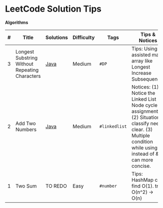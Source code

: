 # LeetCode Solution Tips



**Algorithms**

| #    | Title                                          | Solutions                                                    | Difficulty | Tags          | Tips & Notices                                               |
| ---- | ---------------------------------------------- | ------------------------------------------------------------ | ---------- | ------------- | ------------------------------------------------------------ |
| 3    | Longest Substring Without Repeating Characters | [Java](algorithms/java/3LongestSubstringWithoutRepeatingCharacters) | Medium     | `#DP`         | Tips: Using assisted mark array like Longest Increase Subsequence. |
| 2    | Add Two Numbers                                | [Java](algorithms/java/2AddTwoNumbers/AddTwoNumbers.java)    | Medium     | `#linkedlist` | Notices: (1) Notice the Linked List Node cycle assignment. (2) Situation classify need clear. (3) Multiple condition while using \|\| instead of && can more concise. |
| 1    | Two Sum                                        | TO REDO                                                      | Easy       | `#number`     | Tips: HashMap can find O(1). try O(n^2) -> O(n)              |